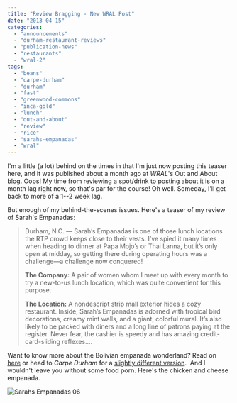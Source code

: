 ```yaml
---
title: "Review Bragging - New WRAL Post"
date: "2013-04-15"
categories:
  - "announcements"
  - "durham-restaurant-reviews"
  - "publication-news"
  - "restaurants"
  - "wral-2"
tags:
  - "beans"
  - "carpe-durham"
  - "durham"
  - "fast"
  - "greenwood-commons"
  - "inca-gold"
  - "lunch"
  - "out-and-about"
  - "review"
  - "rice"
  - "sarahs-empanadas"
  - "wral"
---
```


I'm a little (a lot) behind on the times in that I'm just now posting this teaser here, and it was published about a month ago at _WRAL_'s Out and About blog. Oops! My time from reviewing a spot/drink to posting about it is on a month lag right now, so that's par for the course! Oh well. Someday, I'll get back to more of a 1--2 week lag.

But enough of my behind-the-scenes issues. Here's a teaser of my review of Sarah's Empanadas:

> Durham, N.C. — Sarah’s Empanadas is one of those lunch locations the RTP crowd keeps close to their vests. I’ve spied it many times when heading to dinner at Papa Mojo’s or Thai Lanna, but it’s only open at midday, so getting there during operating hours was a challenge—a challenge now conquered!
>
> **The Company:** A pair of women whom I meet up with every month to try a new-to-us lunch location, which was quite convenient for this purpose.
>
> **The Location:** A nondescript strip mall exterior hides a cozy restaurant. Inside, Sarah’s Empanadas is adorned with tropical bird decorations, creamy mint walls, and a giant, colorful mural. It’s also likely to be packed with diners and a long line of patrons paying at the register. Never fear, the cashier is speedy and has amazing credit-card-sliding reflexes....

Want to know more about the Bolivian empanada wonderland? Read on [here](http://www.wral.com/restaurant-review-sarah-s-empanadas/12226626/ "WRAL Sarah's Empanadas") or head to _Carpe Durham_ for a [slightly different version](http://carpedurham.com/2013/03/31/sarahs-empanadas/ "Carpe Durham").  And I wouldn't leave you without some food porn. Here's the chicken and cheese empanada.

![Sarahs Empanadas 06](https://d2ypg8o05lff0b.cloudfront.net/wp-content/uploads/sites/3/2013/04/Sarahs-Empanadas-06.jpg)

